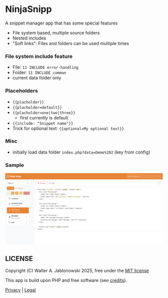 # NinjaSnipp

A snippet manager app that has some special features

- File system based, multiple source folders
- Nested includes
- "Soft links": Files and folders can be used multiple times

### File system include feature

- File: `11 INCLUDE error-handling`
- Folder: `11 INCLUDE common`
- current data folder only

### Placeholders

- `{{placholder}}`
- `{{placholder=default}}`
- `{{placholder=one|two|three}}`
  - first currently is default
- `{{include: "Snippet name"}}`
- Trick for optional text: `{{optional=My optional text}}`

### Misc

- initially load data folder `index.php?data=Demo%202` (key from config)

### Sample

![alt text](misc/img.png)


LICENSE
----------------------------------------------------------

Copyright (C) Walter A. Jablonowski 2025, free under the [MIT license](LICENSE)

This app is build upon PHP and free software (see [credits](credits.md)).

[Privacy](https://walter-a-jablonowski.github.io/privacy.html) | [Legal](https://walter-a-jablonowski.github.io/imprint.html)
